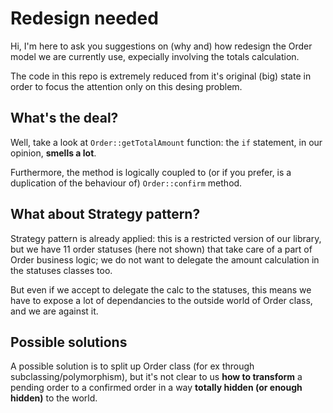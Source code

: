 Redesign needed
===============

Hi, I'm here to ask you suggestions on (why and) how redesign the Order model we are currently use, expecially involving the totals calculation.

The code in this repo is extremely reduced from it's original (big) state in order to focus the attention only on this desing problem.

What's the deal?
----------------

Well, take a look at `Order::getTotalAmount` function: the `if` statement, in our opinion, **smells a lot**.

Furthermore, the method is logically coupled to (or if you prefer, is a duplication of the behaviour of) `Order::confirm` method.

What about Strategy pattern?
----------------------------

Strategy pattern is already applied: this is a restricted version of our library, but we have 11 order statuses (here not shown) that take care of a part of Order business logic; we do not want to delegate the amount calculation in the statuses classes too.

But even if we accept to delegate the calc to the statuses, this means we have to expose a lot of dependancies to the outside world of Order class, and we are against it.

Possible solutions
------------------

A possible solution is to split up Order class (for ex through subclassing/polymorphism), but it's not clear to us **how to transform** a pending order to a confirmed order in a way **totally hidden (or enough hidden)** to the world.
